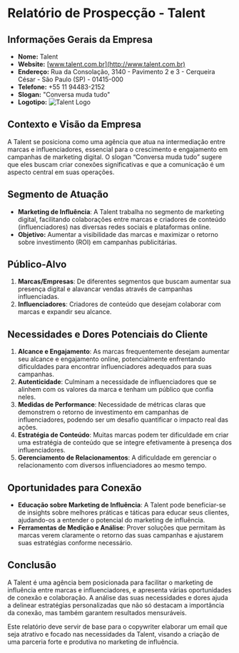 # Relatório de Prospecção - Talent

## Informações Gerais da Empresa
- **Nome:** Talent
- **Website:** [www.talent.com.br](http://www.talent.com.br)
- **Endereço:** Rua da Consolação, 3140 - Pavimento 2 e 3 - Cerqueira César - São Paulo (SP) - 01415-000
- **Telefone:** +55 11 94483-2152
- **Slogan:** "Conversa muda tudo"
- **Logotipo:** ![Talent Logo](http://www.talent.com.br/TALENT-LOGO-ALPHA_v2_WHITE.gif)

## Contexto e Visão da Empresa
A Talent se posiciona como uma agência que atua na intermediação entre marcas e influenciadores, essencial para o crescimento e engajamento em campanhas de marketing digital. O slogan “Conversa muda tudo” sugere que eles buscam criar conexões significativas e que a comunicação é um aspecto central em suas operações.

## Segmento de Atuação
- **Marketing de Influência**: A Talent trabalha no segmento de marketing digital, facilitando colaborações entre marcas e criadores de conteúdo (influenciadores) nas diversas redes sociais e plataformas online.
- **Objetivo:** Aumentar a visibilidade das marcas e maximizar o retorno sobre investimento (ROI) em campanhas publicitárias.

## Público-Alvo
1. **Marcas/Empresas**: De diferentes segmentos que buscam aumentar sua presença digital e alavancar vendas através de campanhas influenciadas.
2. **Influenciadores**: Criadores de conteúdo que desejam colaborar com marcas e expandir seu alcance.

## Necessidades e Dores Potenciais do Cliente
1. **Alcance e Engajamento**: As marcas frequentemente desejam aumentar seu alcance e engajamento online, potencialmente enfrentando dificuldades para encontrar influenciadores adequados para suas campanhas.
2. **Autenticidade**: Culminam a necessidade de influenciadores que se alinhem com os valores da marca e tenham um público que confia neles.
3. **Medidas de Performance**: Necessidade de métricas claras que demonstrem o retorno de investimento em campanhas de influenciadores, podendo ser um desafio quantificar o impacto real das ações.
4. **Estratégia de Conteúdo**: Muitas marcas podem ter dificuldade em criar uma estratégia de conteúdo que se integre efetivamente à presença dos influenciadores.
5. **Gerenciamento de Relacionamentos**: A dificuldade em gerenciar o relacionamento com diversos influenciadores ao mesmo tempo.

## Oportunidades para Conexão
- **Educação sobre Marketing de Influência**: A Talent pode beneficiar-se de insights sobre melhores práticas e táticas para educar seus clientes, ajudando-os a entender o potencial do marketing de influência.
- **Ferramentas de Medição e Análise**: Prover soluções que permitam às marcas verem claramente o retorno das suas campanhas e ajustarem suas estratégias conforme necessário.

## Conclusão
A Talent é uma agência bem posicionada para facilitar o marketing de influência entre marcas e influenciadores, e apresenta várias oportunidades de conexão e colaboração. A análise das suas necessidades e dores ajuda a delinear estratégias personalizadas que não só destacam a importância da conexão, mas também garantem resultados mensuráveis. 

Este relatório deve servir de base para o copywriter elaborar um email que seja atrativo e focado nas necessidades da Talent, visando a criação de uma parceria forte e produtiva no marketing de influência.